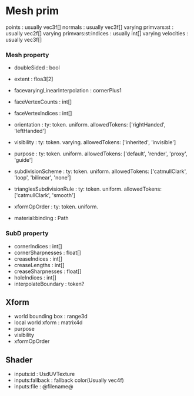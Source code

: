 
# Mesh prim

points : usually vec3f[]
normals : usually vec3f[] varying
primvars:st : usually vec2f[] varying
primvars:st:indices : usually int[]  varying
velocities : usually vec3f[]


### Mesh property

* doubleSided : bool
* extent : floa3[2]
* facevaryingLinearInterpolation : cornerPlus1
* faceVertexCounts : int[]
* faceVertexIndices : int[]

* orientation : ty: token. uniform. allowedTokens: ['rightHanded', 'leftHanded']
* visibility : ty: token. varying. allowedTokens: ['inherited', 'invisible']
* purpose : ty: token. uniform. allowedTokens: ['default', 'render', 'proxy', 'guide']
* subdivisionScheme : ty: token. uniform. allowedTokens: ['catmullClark', 'loop', 'bilinear', 'none']
* trianglesSubdivisionRule : ty: token. uniform. allowedTokens: ['catmullClark', 'smooth']
 
* xformOpOrder : ty: token. uniform.

* material:binding : Path

### SubD property

* cornerIndices : int[]
* cornerSharpnesses : float[]
* creaseIndices : int[]
* creaseLengths : int[]
* creaseSharpnesses : float[]
* holeIndices : int[]
* interpolateBoundary : token?

## Xform

* world bounding box : range3d
* local world xform : matrix4d
* purpose
* visibility
* xformOpOrder

## Shader

* inputs:id : UsdUVTexture
* inputs:fallback : fallback color(Usually vec4f)
* inputs:file : @filename@





